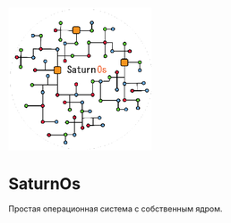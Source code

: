 ### <img src="/icon/SaturnOS.png" alt="icon" width="256">

# SaturnOs

Простая операционная система с собственным ядром. 
